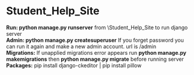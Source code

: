 # Student_Help_Site


**Run: python manage.py runserver** from \Student_Help_Site to run django server <br />
**Admin: python manage.py createsuperuser** If you forget password you can run it again and make a new admin account. url is /admin <br />
**Migrations:** If unapplied migrations error appears run **python manage.py makemigrations** then **python manage.py migrate** before running server <br />
**Packages:** pip install django-ckeditor | pip install pillow

